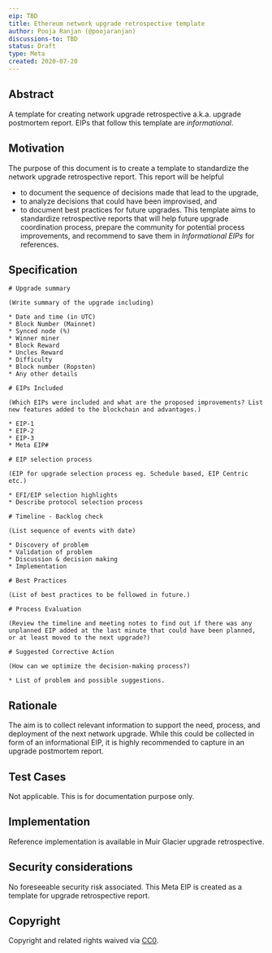 ```yaml
---
eip: TBD
title: Ethereum network upgrade retrospective template
author: Pooja Ranjan (@poojaranjan)
discussions-to: TBD
status: Draft
type: Meta
created: 2020-07-20
---
```


## Abstract

A template for creating network upgrade retrospective a.k.a. upgrade postmortem report. EIPs that follow this template are _informational_.

## Motivation

The purpose of this document is to create a template to standardize the network upgrade retrospective report. This report will be helpful 
* to document the sequence of decisions made that lead to the upgrade,
* to analyze decisions that could have been improvised, and
* to document best practices for future upgrades.
This template aims to standardize retrospective reports that will help future upgrade coordination process, prepare the community for potential process improvements, and recommend to save them in _Informational EIPs_ for references.


## Specification

```
# Upgrade summary 

(Write summary of the upgrade including)

* Date and time (in UTC) 
* Block Number (Mainnet) 
* Synced node (%)
* Winner miner 
* Block Reward
* Uncles Reward 
* Difficulty
* Block number (Ropsten)
* Any other details

# EIPs Included 

(Which EIPs were included and what are the proposed improvements? List new features added to the blockchain and advantages.)

* EIP-1
* EIP-2
* EIP-3
* Meta EIP#

# EIP selection process

(EIP for upgrade selection process eg. Schedule based, EIP Centric etc.)

* EFI/EIP selection highlights
* Describe protocol selection process

# Timeline - Backlog check

(List sequence of events with date)

* Discovery of problem 
* Validation of problem
* Discussion & decision making 
* Implementation

# Best Practices

(List of best practices to be followed in future.)

# Process Evaluation

(Review the timeline and meeting notes to find out if there was any unplanned EIP added at the last minute that could have been planned, or at least moved to the next upgrade?)

# Suggested Corrective Action

(How can we optimize the decision-making process?)

* List of problem and possible suggestions.
```

## Rationale
The aim is to collect relevant information to support the need, process, and deployment of the next network upgrade. While this could be collected in form of an informational EIP, it is highly recommended to capture in an upgrade postmortem report. 

## Test Cases
Not applicable. This is for documentation purpose only.

## Implementation
Reference implementation is available in Muir Glacier upgrade retrospective. 

## Security considerations
No foreseeable security risk associated. This Meta EIP is created as a template for upgrade retrospective report. 

## Copyright

Copyright and related rights waived via [CC0](https://creativecommons.org/publicdomain/zero/1.0/).
